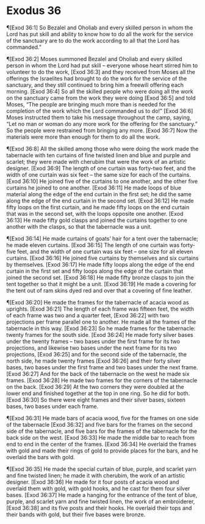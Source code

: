 # Exodus 36

¶[Exod 36:1] So Bezalel and Oholiab and every skilled person in whom the Lord has put skill and ability to know how to do all the work for the service of the sanctuary are to do the work according to all that the Lord has commanded.”

¶[Exod 36:2] Moses summoned Bezalel and Oholiab and every skilled person in whom the Lord had put skill – everyone whose heart stirred him to volunteer to do the work,
[Exod 36:3] and they received from Moses all the offerings the Israelites had brought to do the work for the service of the sanctuary, and they still continued to bring him a freewill offering each morning.
[Exod 36:4] So all the skilled people who were doing all the work on the sanctuary came from the work they were doing
[Exod 36:5] and told Moses, “The people are bringing much more than is needed for the completion of the work which the Lord commanded us to do!”
[Exod 36:6] Moses instructed them to take his message throughout the camp, saying, “Let no man or woman do any more work for the offering for the sanctuary.” So the people were restrained from bringing any more.
[Exod 36:7] Now the materials were more than enough for them to do all the work.

¶[Exod 36:8] All the skilled among those who were doing the work made the tabernacle with ten curtains of fine twisted linen and blue and purple and scarlet; they were made with cherubim that were the work of an artistic designer.
[Exod 36:9] The length of one curtain was forty-two feet, and the width of one curtain was six feet – the same size for each of the curtains.
[Exod 36:10] He joined five of the curtains to one another, and the other five curtains he joined to one another.
[Exod 36:11] He made loops of blue material along the edge of the end curtain in the first set; he did the same along the edge of the end curtain in the second set.
[Exod 36:12] He made fifty loops on the first curtain, and he made fifty loops on the end curtain that was in the second set, with the loops opposite one another.
[Exod 36:13] He made fifty gold clasps and joined the curtains together to one another with the clasps, so that the tabernacle was a unit.

¶[Exod 36:14] He made curtains of goats’ hair for a tent over the tabernacle; he made eleven curtains.
[Exod 36:15] The length of one curtain was forty-five feet, and the width of one curtain was six feet – one size for all eleven curtains.
[Exod 36:16] He joined five curtains by themselves and six curtains by themselves.
[Exod 36:17] He made fifty loops along the edge of the end curtain in the first set and fifty loops along the edge of the curtain that joined the second set.
[Exod 36:18] He made fifty bronze clasps to join the tent together so that it might be a unit.
[Exod 36:19] He made a covering for the tent out of ram skins dyed red and over that a covering of fine leather.

¶[Exod 36:20] He made the frames for the tabernacle of acacia wood as uprights.
[Exod 36:21] The length of each frame was fifteen feet, the width of each frame was two and a quarter feet,
[Exod 36:22] with two projections per frame parallel one to another. He made all the frames of the tabernacle in this way.
[Exod 36:23] So he made frames for the tabernacle: twenty frames for the south side.
[Exod 36:24] He made forty silver bases under the twenty frames – two bases under the first frame for its two projections, and likewise two bases under the next frame for its two projections,
[Exod 36:25] and for the second side of the tabernacle, the north side, he made twenty frames
[Exod 36:26] and their forty silver bases, two bases under the first frame and two bases under the next frame.
[Exod 36:27] And for the back of the tabernacle on the west he made six frames.
[Exod 36:28] He made two frames for the corners of the tabernacle on the back.
[Exod 36:29] At the two corners they were doubled at the lower end and finished together at the top in one ring. So he did for both.
[Exod 36:30] So there were eight frames and their silver bases, sixteen bases, two bases under each frame.

¶[Exod 36:31] He made bars of acacia wood, five for the frames on one side of the tabernacle
[Exod 36:32] and five bars for the frames on the second side of the tabernacle, and five bars for the frames of the tabernacle for the back side on the west.
[Exod 36:33] He made the middle bar to reach from end to end in the center of the frames.
[Exod 36:34] He overlaid the frames with gold and made their rings of gold to provide places for the bars, and he overlaid the bars with gold.

¶[Exod 36:35] He made the special curtain of blue, purple, and scarlet yarn and fine twisted linen; he made it with cherubim, the work of an artistic designer.
[Exod 36:36] He made for it four posts of acacia wood and overlaid them with gold, with gold hooks, and he cast for them four silver bases.
[Exod 36:37] He made a hanging for the entrance of the tent of blue, purple, and scarlet yarn and fine twisted linen, the work of an embroiderer,
[Exod 36:38] and its five posts and their hooks. He overlaid their tops and their bands with gold, but their five bases were bronze.

